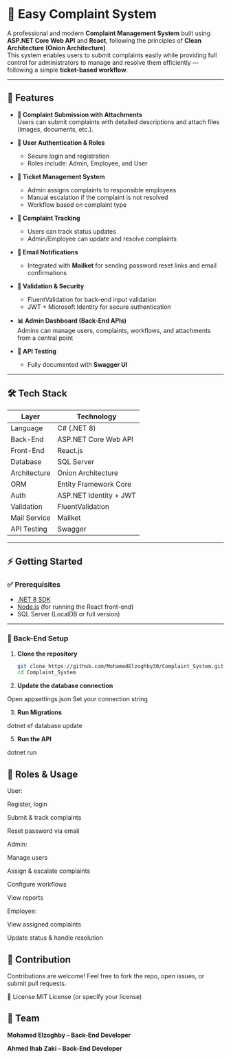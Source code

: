 # 📢 Easy Complaint System

A professional and modern **Complaint Management System** built using **ASP.NET Core Web API** and **React**, following the principles of **Clean Architecture (Onion Architecture)**.  
This system enables users to submit complaints easily while providing full control for administrators to manage and resolve them efficiently — following a simple **ticket-based workflow**.

---

## 🚀 Features

- **📝 Complaint Submission with Attachments**  
  Users can submit complaints with detailed descriptions and attach files (images, documents, etc.).

- **👥 User Authentication & Roles**  
  - Secure login and registration  
  - Roles include: Admin, Employee, and User

- **🔄 Ticket Management System**  
  - Admin assigns complaints to responsible employees  
  - Manual escalation if the complaint is not resolved  
  - Workflow based on complaint type

- **📂 Complaint Tracking**  
  - Users can track status updates  
  - Admin/Employee can update and resolve complaints

- **📧 Email Notifications**  
  - Integrated with **Mailket** for sending password reset links and email confirmations

- **🔐 Validation & Security**  
  - FluentValidation for back-end input validation  
  - JWT + Microsoft Identity for secure authentication

- **📊 Admin Dashboard (Back-End APIs)**  
  Admins can manage users, complaints, workflows, and attachments from a central point

- **🧪 API Testing**  
  - Fully documented with **Swagger UI**

---

## 🛠️ Tech Stack

| Layer         | Technology                                |
|---------------|--------------------------------------------|
| Language      | C# (.NET 8)                                |
| Back-End      | ASP.NET Core Web API                       |
| Front-End     | React.js                                   |
| Database      | SQL Server                                 |
| Architecture  | Onion Architecture                         |
| ORM           | Entity Framework Core                      |
| Auth          | ASP.NET Identity + JWT                     |
| Validation    | FluentValidation                           |
| Mail Service  | Mailket                                    |
| API Testing   | Swagger                                     |

---

## ⚡ Getting Started

### ✅ Prerequisites

- [.NET 8 SDK](https://dotnet.microsoft.com/en-us/download/dotnet/8.0)
- [Node.js](https://nodejs.org/) (for running the React front-end)
- SQL Server (LocalDB or full version)

---

### 🧩 Back-End Setup

1. **Clone the repository**
   ```bash
   git clone https://github.com/MohamedElzoghby30/Complaint_System.git
   cd Complaint_System
2. **Update the database connection**

Open appsettings.json
Set your connection string

3. **Run Migrations**

dotnet ef database update

5. **Run the API**

dotnet run

## 👤 Roles & Usage
User:

Register, login

Submit & track complaints

Reset password via email

Admin:

Manage users

Assign & escalate complaints

Configure workflows

View reports

Employee:

View assigned complaints

Update status & handle resolution

## 🤝 Contribution
Contributions are welcome!
Feel free to fork the repo, open issues, or submit pull requests.

📄 License
MIT License (or specify your license)

## 👥 Team
**Mohamed Elzoghby – Back-End Developer**

**Ahmed Ihab Zaki – Back-End Developer**




 
